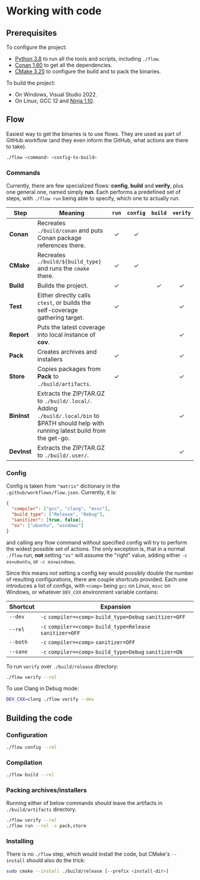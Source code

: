 # Working with code

## Prerequisites

To configure the project:
- [Python 3.8](https://www.python.org/) to run all the tools and scripts, including `./flow`.
- [Conan 1.60](https://conan.io/) to get all the dependencies.
- [CMake 3.25](https://cmake.org/) to configure the build and to pack the binaries.

To build the project:
- On Windows, Visual Studio 2022.
- On Linux, GCC 12 and [Ninja 1.10](https://ninja-build.org/).

## Flow

Easiest way to get the binaries is to use flows. They are used as part of GitHub workflow (and they even inform the GitHub, what actions are there to take).

```sh
./flow <command> <config-to-build>
```

### Commands
Currently, there are few specialized flows: **config**, **build** and **verify**, plus one general one, named simply **run**. Each performs a predefined set of steps, with `./flow run` being able to specify, which one to actually run.

|Step|Meaning|`run`|`config`|`build`|`verify`|
|-|-|:-:|:-:|:-:|:-:|
|**Conan**|Recreates `./build/conan` and puts Conan package references there.|✓|✓|||
|**CMake**|Recreates `./build/${build_type}` and runs the `cmake` there.|✓|✓|||
|**Build**|Builds the project.|✓||✓|✓|
|**Test**|Either directly calls `ctest`, or builds the self-coverage gathering target.|✓|||✓|
|**Report**|Puts the latest coverage into local instance of **cov**.||||✓|
|**Pack**|Creates archives and installers|✓|||✓|
|**Store**|Copies packages from **Pack** to `./build/artifacts`.|✓|||✓|
|**BinInst**|Extracts the ZIP/TAR.GZ to `./build/.local/`. Adding `./build/.local/bin` to $PATH should help with running latest build from the get-go.||||✓|
|**DevInst**|Extracts the ZIP/TAR.GZ to `./build/.user/`.||||✓|

### Config

Config is taken from `"matrix"` dictionary in the `.github/workflows/flow.json`. Currently, it is:

```json
{
  "compiler": ["gcc", "clang", "msvc"],
  "build_type": ["Release", "Debug"],
  "sanitizer": [true, false],
  "os": ["ubuntu", "windows"]
}
```

and calling any flow command without specified config will try to perform the widest possible set of actions. The only exception is, that in a normal `./flow` run, **not** setting `"os"` will assume the "right" value, adding either `-c os=ubuntu`, or `-c os=windows`.

Since this means _not_ setting a config key would possibly double the number of resulting configurations, there are couple shortcuts provided. Each one introduces a list of configs, with `<comp>` being `gcc` on Linux, `msvc` on Windows, or whatever `DEV_CXX` environment variable contains:

|Shortcut|Expansion|
|--------|---------|
|`--dev`|`-c` `compiler=<comp>` `build_type=Debug` `sanitizer=OFF`|
|`--rel`|`-c` `compiler=<comp>` `build_type=Release` `sanitizer=OFF`|
|`--both`|`-c` `compiler=<comp>` `sanitizer=OFF`|
|`--sane`|`-c` `compiler=<comp>` `build_type=Debug` `sanitizer=ON`|

To run `verify` over `./build/release` directory:
```sh
./flow verify --rel
```

To use Clang in Debug mode:
```sh
DEV_CXX=clang ./flow verify --dev
```

## Building the code

### Configuration

```sh
./flow config --rel
```

### Compilation

```sh
./flow build --rel
```

### Packing archives/installers

Running either of below commands should leave the artifacts in `./build/artifacts` directory.
```sh
./flow verify --rel
./flow run --rel -s pack,store
```

### Installing

There is no `./flow` step, which would install the code, but CMake's `--install` should also do the trick:

```sh
sudo cmake --install ./build/release [--prefix <install-dir>]
```
